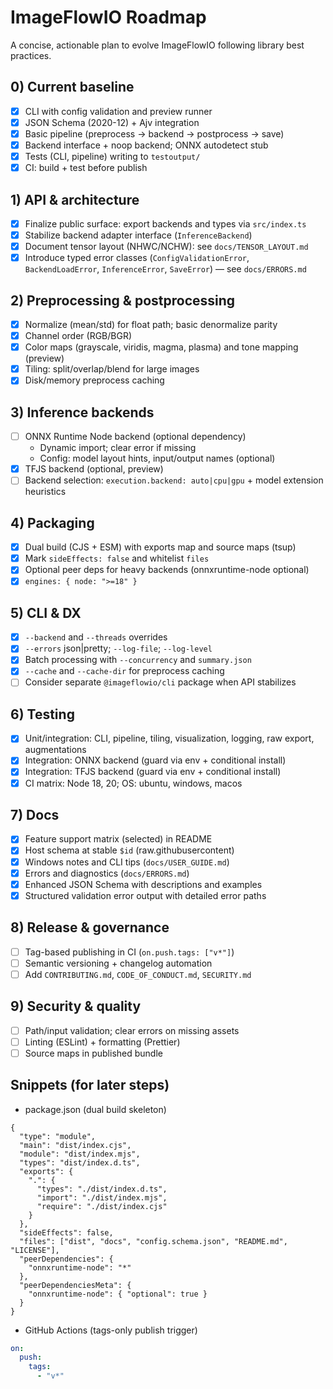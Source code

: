 # ImageFlowIO Roadmap

A concise, actionable plan to evolve ImageFlowIO following library best practices.

## 0) Current baseline

- [x] CLI with config validation and preview runner
- [x] JSON Schema (2020-12) + Ajv integration
- [x] Basic pipeline (preprocess → backend → postprocess → save)
- [x] Backend interface + noop backend; ONNX autodetect stub
- [x] Tests (CLI, pipeline) writing to `testoutput/`
- [x] CI: build + test before publish

## 1) API & architecture

- [x] Finalize public surface: export backends and types via `src/index.ts`
- [x] Stabilize backend adapter interface (`InferenceBackend`)
- [x] Document tensor layout (NHWC/NCHW): see `docs/TENSOR_LAYOUT.md`
- [x] Introduce typed error classes (`ConfigValidationError`, `BackendLoadError`, `InferenceError`, `SaveError`) — see `docs/ERRORS.md`

## 2) Preprocessing & postprocessing

- [x] Normalize (mean/std) for float path; basic denormalize parity
- [x] Channel order (RGB/BGR)
- [x] Color maps (grayscale, viridis, magma, plasma) and tone mapping (preview)
- [x] Tiling: split/overlap/blend for large images
- [x] Disk/memory preprocess caching

## 3) Inference backends

- [ ] ONNX Runtime Node backend (optional dependency)
  - Dynamic import; clear error if missing
  - Config: model layout hints, input/output names (optional)
- [x] TFJS backend (optional, preview)
- [ ] Backend selection: `execution.backend: auto|cpu|gpu` + model extension heuristics

## 4) Packaging

- [x] Dual build (CJS + ESM) with exports map and source maps (tsup)
- [x] Mark `sideEffects: false` and whitelist `files`
- [x] Optional peer deps for heavy backends (onnxruntime-node optional)
- [x] `engines: { node: ">=18" }`

## 5) CLI & DX

- [x] `--backend` and `--threads` overrides
- [x] `--errors` json|pretty; `--log-file`; `--log-level`
- [x] Batch processing with `--concurrency` and `summary.json`
- [x] `--cache` and `--cache-dir` for preprocess caching
- [ ] Consider separate `@imageflowio/cli` package when API stabilizes

## 6) Testing

- [x] Unit/integration: CLI, pipeline, tiling, visualization, logging, raw export, augmentations
- [x] Integration: ONNX backend (guard via env + conditional install)
- [x] Integration: TFJS backend (guard via env + conditional install)
- [x] CI matrix: Node 18, 20; OS: ubuntu, windows, macos

## 7) Docs

- [x] Feature support matrix (selected) in README
- [x] Host schema at stable `$id` (raw.githubusercontent)
- [x] Windows notes and CLI tips (`docs/USER_GUIDE.md`)
- [x] Errors and diagnostics (`docs/ERRORS.md`)
- [x] Enhanced JSON Schema with descriptions and examples
- [x] Structured validation error output with detailed error paths

## 8) Release & governance

- [ ] Tag-based publishing in CI (`on.push.tags: ["v*"]`)
- [ ] Semantic versioning + changelog automation
- [ ] Add `CONTRIBUTING.md`, `CODE_OF_CONDUCT.md`, `SECURITY.md`

## 9) Security & quality

- [ ] Path/input validation; clear errors on missing assets
- [ ] Linting (ESLint) + formatting (Prettier)
- [ ] Source maps in published bundle

## Snippets (for later steps)

- package.json (dual build skeleton)

```jsonc
{
  "type": "module",
  "main": "dist/index.cjs",
  "module": "dist/index.mjs",
  "types": "dist/index.d.ts",
  "exports": {
    ".": {
      "types": "./dist/index.d.ts",
      "import": "./dist/index.mjs",
      "require": "./dist/index.cjs"
    }
  },
  "sideEffects": false,
  "files": ["dist", "docs", "config.schema.json", "README.md", "LICENSE"],
  "peerDependencies": {
    "onnxruntime-node": "*"
  },
  "peerDependenciesMeta": {
    "onnxruntime-node": { "optional": true }
  }
}
```

- GitHub Actions (tags-only publish trigger)

```yaml
on:
  push:
    tags:
      - "v*"
```
